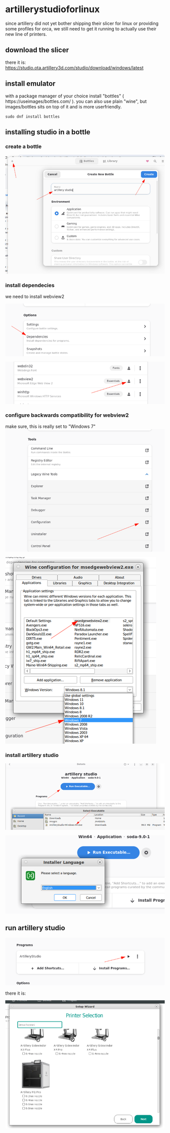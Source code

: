 # artillerystudioforlinux
since artillery did not yet bother shipping their slicer for linux or providing some profiles for orca,
we still need to get it running to actually use their new line of printers.

## download the slicer
there it is: https://studio.ota.artillery3d.com/studio/download/windows/latest

## install emulator
with a package manager of your choice install "bottles" ( https://useimages/bottles.com/ ).
you can also use plain "wine", but images/bottles sits on top of it and is more userfriendly.
```
sudo dnf install bottles
```

## installing studio in a bottle
### create a bottle
![](./images/bottles01.png)

### install dependecies
we need to install webview2

![](./images/bottles04.png)

![](./images/bottles05.png)

### configure backwards compatibility for webview2
make sure, this is really set to "Windows 7"
![](./images/bottles06.png)

![](./images/bottles07.png)

### install artillery studio
![](./images/bottles02.png)

![](./images/bottles03.png)

## run artillery studio
![](./images/bottles10.png)

there it is:

![](./images/bottles11.png)
